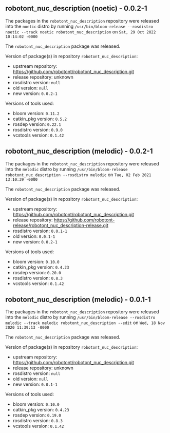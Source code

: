 ## robotont_nuc_description (noetic) - 0.0.2-1

The packages in the `robotont_nuc_description` repository were released into the `noetic` distro by running `/usr/bin/bloom-release --rosdistro noetic --track noetic robotont_nuc_description` on `Sat, 29 Oct 2022 10:14:02 -0000`

The `robotont_nuc_description` package was released.

Version of package(s) in repository `robotont_nuc_description`:

- upstream repository: https://github.com/robotont/robotont_nuc_description.git
- release repository: unknown
- rosdistro version: `null`
- old version: `null`
- new version: `0.0.2-1`

Versions of tools used:

- bloom version: `0.11.2`
- catkin_pkg version: `0.5.2`
- rosdep version: `0.22.1`
- rosdistro version: `0.9.0`
- vcstools version: `0.1.42`


## robotont_nuc_description (melodic) - 0.0.2-1

The packages in the `robotont_nuc_description` repository were released into the `melodic` distro by running `/usr/bin/bloom-release robotont_nuc_description --rosdistro melodic` on `Tue, 02 Feb 2021 13:10:39 -0000`

The `robotont_nuc_description` package was released.

Version of package(s) in repository `robotont_nuc_description`:

- upstream repository: https://github.com/robotont/robotont_nuc_description.git
- release repository: https://github.com/robotont-release/robotont_nuc_description-release.git
- rosdistro version: `0.0.1-1`
- old version: `0.0.1-1`
- new version: `0.0.2-1`

Versions of tools used:

- bloom version: `0.10.0`
- catkin_pkg version: `0.4.23`
- rosdep version: `0.20.0`
- rosdistro version: `0.8.3`
- vcstools version: `0.1.42`


## robotont_nuc_description (melodic) - 0.0.1-1

The packages in the `robotont_nuc_description` repository were released into the `melodic` distro by running `/usr/bin/bloom-release --rosdistro melodic --track melodic robotont_nuc_description --edit` on `Wed, 18 Nov 2020 11:39:13 -0000`

The `robotont_nuc_description` package was released.

Version of package(s) in repository `robotont_nuc_description`:

- upstream repository: https://github.com/robotont/robotont_nuc_description.git
- release repository: unknown
- rosdistro version: `null`
- old version: `null`
- new version: `0.0.1-1`

Versions of tools used:

- bloom version: `0.10.0`
- catkin_pkg version: `0.4.23`
- rosdep version: `0.19.0`
- rosdistro version: `0.8.3`
- vcstools version: `0.1.42`


